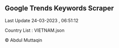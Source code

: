 

## Google Trends Keywords Scraper 
 
Last Update 24-03-2023 , 06:51:12

Country List :
VIETNAM.json



© Abdul Muttaqin 
